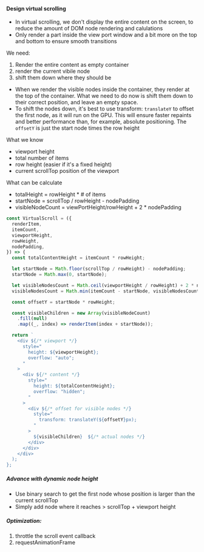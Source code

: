 #### Design virtual scrolling

- In virtual scrolling, we don't display the entire content on the screen, to reduce the amount of DOM node rendering and calulations
- Only render a part inside the view port window and a bit more on the top and bottom to ensure smooth transitions

We need:
1) Render the entire content as empty container
2) render the current vibile node
3) shift them down where they should be
* When we render the visible nodes inside the container, they render at the top of the container. 
What we need to do now is shift them down to their correct position, and leave an empty space.
* To shift the nodes down, it's best to use transform: `translateY` to offset the first node, as it will run on the GPU. 
This will ensure faster repaints and better performance than, for example, absolute positioning. The `offsetY` is just the start node times the row height

What we know
* viewport height
* total number of items
* row height (easier if it's a fixed height)
* current scrollTop position of the viewport

What can be calculate
* totalHeight = rowHeight * # of items
* startNode = scrollTop / rowHeight - nodePadding
* visibleNodeCount = viewPortHeight/rowHeight + 2 * nodePadding

```js
const VirtualScroll = ({
  renderItem,
  itemCount,
  viewportHeight,
  rowHeight,
  nodePadding,
}) => {
  const totalContentHeight = itemCount * rowHeight;

  let startNode = Math.floor(scrollTop / rowHeight) - nodePadding;
  startNode = Math.max(0, startNode);

  let visibleNodesCount = Math.ceil(viewportHeight / rowHeight) + 2 * nodePadding;
  visibleNodesCount = Math.min(itemCount - startNode, visibleNodesCount);

  const offsetY = startNode * rowHeight;

  const visibleChildren = new Array(visibleNodeCount)
    .fill(null)
    .map((_, index) => renderItem(index + startNode));

  return `
    <div ${/* viewport */}
      style="
        height: ${viewportHeight};
        overflow: "auto";
      "
    >
      <div ${/* content */}
        style="
          height: ${totalContentHeight};
          overflow: "hidden";
        "
      >
        <div ${/* offset for visible nodes */}
          style="
            transform: translateY(${offsetY}px);
          "
        >
          ${visibleChildren}  ${/* actual nodes */}
        </div>
      </div>
    </div>
  );
};
```

##### Advance with dynamic node height
* Use binary search to get the first node whose position is larger than the current scrollTop
* Simply add node where it reaches > scrollTop + viewport height

##### Optimization:
1) throttle the scroll event callback
2) requestAnimationFrame